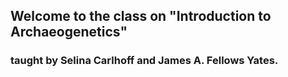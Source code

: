 ## Welcome to the class on "Introduction to Archaeogenetics"
### taught by Selina Carlhoff and James A. Fellows Yates.
